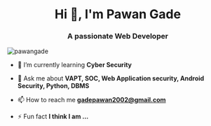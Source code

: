 <h1 align="center">Hi 👋, I'm Pawan Gade</h1>
<h3 align="center">A passionate Web Developer</h3>

<p align="left"> <img src="https://komarev.com/ghpvc/?username=pawangade&label=Profile%20views&color=0e75b6&style=flat" alt="pawangade" /> </p>

- 🌱 I’m currently learning **Cyber Security**

- 💬 Ask me about **VAPT, SOC, Web Application security, Android Security, Python, DBMS**

- 📫 How to reach me **gadepawan2002@gmail.com**

- ⚡ Fun fact **I think I am ...**
